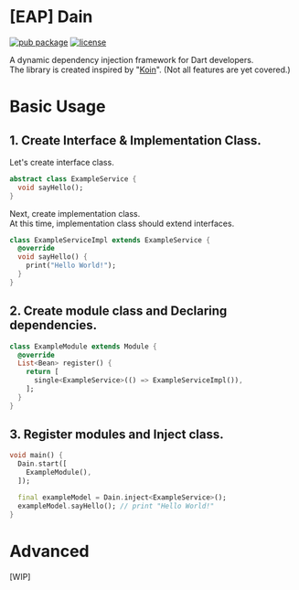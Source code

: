 # [EAP] Dain

[![pub package](https://img.shields.io/pub/v/dain)](https://pub.dev/packages/dain) [![license](https://img.shields.io/github/license/KazaKago/dain)](https://github.com/KazaKago/dain/blob/master/LICENSE)

A dynamic dependency injection framework for Dart developers.  
The library is created inspired by "[Koin](https://github.com/InsertKoinIO/koin)". (Not all features are yet covered.)  

# Basic Usage

## 1. Create Interface & Implementation Class.

Let's create interface class.  

```dart
abstract class ExampleService {
  void sayHello();
}
```

Next, create implementation class.  
At this time, implementation class should extend interfaces.  

```dart
class ExampleServiceImpl extends ExampleService {
  @override
  void sayHello() {
    print("Hello World!");
  }
}
```

## 2. Create module class and Declaring dependencies.

```dart
class ExampleModule extends Module {
  @override
  List<Bean> register() {
    return [
      single<ExampleService>(() => ExampleServiceImpl()),
    ];
  }
}
```

## 3. Register modules and Inject class.

```dart
void main() {
  Dain.start([
    ExampleModule(),
  ]);

  final exampleModel = Dain.inject<ExampleService>();
  exampleModel.sayHello(); // print "Hello World!"
}
```

# Advanced

[WIP]